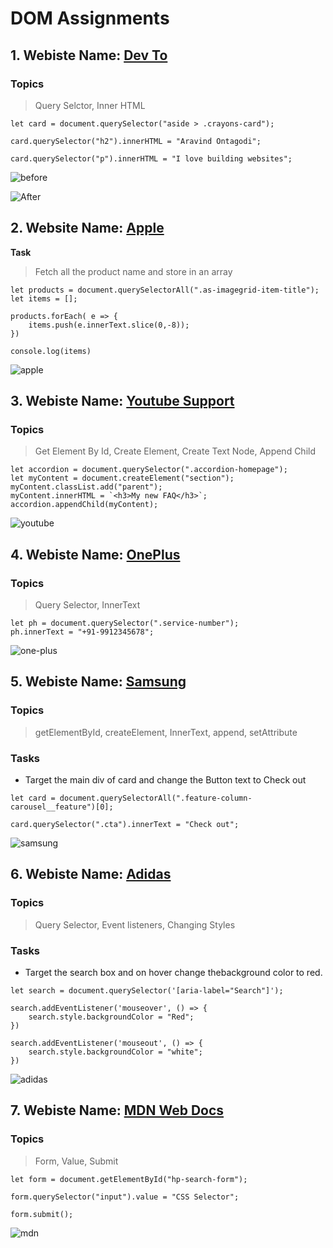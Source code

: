 # DOM Assignments

## 1. Webiste Name: [Dev To](https://dev.to/)

### Topics

> Query Selctor, Inner HTML

```JS
let card = document.querySelector("aside > .crayons-card");

card.querySelector("h2").innerHTML = "Aravind Ontagodi";

card.querySelector("p").innerHTML = "I love building websites";
```

![before](./images/dev.to.png)

![After](./images//dev.to-after.png)

## 2. Website Name: [Apple](https://support.apple.com/en-in)

**Task**

> Fetch all the product name and store in an array

```JS
let products = document.querySelectorAll(".as-imagegrid-item-title");
let items = [];

products.forEach( e => {
    items.push(e.innerText.slice(0,-8));
})

console.log(items)
```

![apple](./images/apple.png)

## 3. Webiste Name: [Youtube Support](https://support.google.com/youtube/)

### Topics

> Get Element By Id, Create Element, Create Text Node, Append Child

```JS
let accordion = document.querySelector(".accordion-homepage");
let myContent = document.createElement("section");
myContent.classList.add("parent");
myContent.innerHTML = `<h3>My new FAQ</h3>`;
accordion.appendChild(myContent);
```

![youtube](./images/youtube-spprt.png)

## 4. Webiste Name: [OnePlus](https://www.oneplus.in/support)

### Topics

> Query Selector, InnerText

```JS
let ph = document.querySelector(".service-number");
ph.innerText = "+91-9912345678";
```

![one-plus](./images/op-ph.png)

## 5. Webiste Name: [Samsung](https://www.samsung.com/in/offer/online/samsung-fest/)

### Topics

> getElementById, createElement, InnerText, append, setAttribute

### Tasks

- Target the main div of card and change the Button text to Check out

```JS
let card = document.querySelectorAll(".feature-column-carousel__feature")[0];

card.querySelector(".cta").innerText = "Check out";
```

![samsung](./images/samsung.png)

## 6. Webiste Name: [Adidas](https://www.adidas.co.in/)

### Topics

> Query Selector, Event listeners, Changing Styles

### Tasks

- Target the search box and on hover change thebackground color to red.

```JS
let search = document.querySelector('[aria-label="Search"]');

search.addEventListener('mouseover', () => {
    search.style.backgroundColor = "Red";
})

search.addEventListener('mouseout', () => {
    search.style.backgroundColor = "white";
})
```

![adidas](./images/adidas.png)

## 7. Webiste Name: [MDN Web Docs](https://developer.mozilla.org/en-US/)

### Topics

> Form, Value, Submit

```JS
let form = document.getElementById("hp-search-form");

form.querySelector("input").value = "CSS Selector";

form.submit();
```

![mdn](./images/mdn.png)
